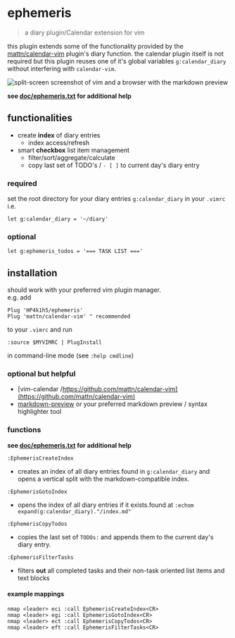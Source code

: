 # ephemeris

> a diary plugin/Calendar extension for vim

this plugin extends some of the functionality provided by the
[mattn/calendar-vim](https://github.com/mattn/calendar-vim) plugin's diary
function. the calendar plugin itself is not required but this plugin reuses one
of it's global variables `g:calendar_diary` without interfering with
`calendar-vim`.  

![split-screen screenshot of vim and a browser with the markdown
preview](img/side-by-side.png)

**see [doc/ephemeris.txt](doc/ephemeris.txt) for additional help**

## functionalities

- create **index** of diary entries
  - index access/refresh
- smart **checkbox** list item management
  - filter/sort/aggregate/calculate
  - copy last set of TODO's / `- [ ]` to current day's diary entry

### required

set the root directory for your diary entries `g:calendar_diary` in your
`.vimrc` i.e.

```vim
let g:calendar_diary = '~/diary'
```

### optional

```vim
let g:ephemeris_todos = '=== TASK LIST ==='
```

## installation

should work with your preferred vim plugin manager.  
e.g. add

```vim
Plug 'HP4k1h5/ephemeris'
Plug 'mattn/calendar-vim' " recommended
```

to your `.vimrc` and run

```vim
:source $MYVIMRC | PlugInstall
```

in command-line mode (see `:help cmdline`)

### optional but helpful

- [vim-calendar /https://github.com/mattn/calendar-vim](https://github.com/mattn/calendar-vim)
- [markdown-preview](https://github.com/iamcco/markdown-preview.nvim) or your
  preferred markdown preview / syntax highlighter tool

### functions

**see [doc/ephemeris.txt](doc/ephemeris.txt) for additional help**

```vim
:EphemerisCreateIndex
```

- creates an index of all diary entries found in
  `g:calendar_diary` and opens a vertical split with
  the markdown-compatible index.

```vim
:EphemerisGotoIndex
```

- opens the index of all diary entries if it exists.found at `:echom expand(g:calendar_diary)."/index.md"`

```vim
:EphemerisCopyTodos
```

- copies the last set of `TODOs:` and appends them to
  the current day's diary entry.

```vim
:EphemerisFilterTasks
```

- filters **out** all completed tasks and their non-task oriented list items
  and text blocks

#### example mappings

```vim
nmap <leader> eci :call EphemerisCreateIndex<CR>
nmap <leader> egi :call EphemerisGotoIndex<CR>
nmap <leader> ect :call EphemerisCopyTodos<CR>
nmap <leader> eft :call EphemerisFilterTasks<CR>
```
